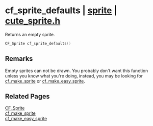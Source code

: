 # cf_sprite_defaults | [sprite](https://github.com/RandyGaul/cute_framework/blob/master/docs/sprite_readme.md) | [cute_sprite.h](https://github.com/RandyGaul/cute_framework/blob/master/include/cute_sprite.h)

Returns an empty sprite.

```cpp
CF_Sprite cf_sprite_defaults()
```

## Remarks

Empty sprites can not be drawn. You probably don't want this function unless you know what you're doing, instead,
you may be looking for [cf_make_sprite](https://github.com/RandyGaul/cute_framework/blob/master/docs/sprite/cf_make_sprite.md) or [cf_make_easy_sprite](https://github.com/RandyGaul/cute_framework/blob/master/docs/sprite/cf_make_easy_sprite.md).

## Related Pages

[CF_Sprite](https://github.com/RandyGaul/cute_framework/blob/master/docs/sprite/cf_sprite.md)  
[cf_make_sprite](https://github.com/RandyGaul/cute_framework/blob/master/docs/sprite/cf_make_sprite.md)  
[cf_make_easy_sprite](https://github.com/RandyGaul/cute_framework/blob/master/docs/sprite/cf_make_easy_sprite.md)  
